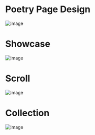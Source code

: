 # Poetry Page Design
![image](https://github.com/S-ciz/Poetry/assets/95995178/a2c08738-4893-4be4-a584-8955bed0e4d4)

# Showcase 
![image](https://github.com/S-ciz/Poetry/assets/95995178/d08a54e1-0e6d-4104-9f71-2b4aa2011baf)

# Scroll 
![image](https://github.com/S-ciz/Poetry/assets/95995178/64797b35-fc2b-4505-8820-14f35e7eca39)

# Collection 
![image](https://github.com/S-ciz/Poetry/assets/95995178/3971f216-2791-4c91-8a7d-6e302808637e)




